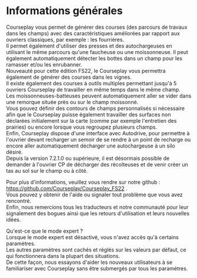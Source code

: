 # Informations générales
  
Courseplay vous permet de générer des courses (des parcours de travaux dans les champs) avec des caractéristiques améliorées par rapport aux ouvriers classiques, par exemple : les fourrières.  
Il permet également d'utiliser des presses et des autochargeuses en utilisant le même parcours qu'une faucheuse ou une moissonneuse. Il peut également automatiquement détecter les bottes dans un champ pour les ramasser et/ou les enrubanner.  
Nouveauté pour cette édition FS22, le Courseplay vous permettra également de générer des courses dans les vignes.  
Il existe également des courses à outils multiples permettant jusqu'à 5 ouvriers Courseplay de travailler en même temps dans le même champ.  
Les moissonneuses-batteuses peuvent automatiquement aller se vider dans une remorque située près ou sur le champ moissonné.  
Vous pouvez définir des contours de champs personnalisés si nécessaire afin que le Courseplay puisse également travailler des surfaces non déclarées initialement sur la carte (comme par exemple l'entretien des prairies) ou encore lorsque vous regroupez plusieurs champs.  
Enfin, Courseplay dispose d'une interface avec Autodrive, pour permettre à l'ouvrier devant recharger un semoir de se rendre à un point de recharge ou encore aller automatiquement décharger une autochargeuse à un silo désiré.  
Depuis la version 7.2.1.0 ou supérieure, il est désormais possible de demander à l'ouvrier CP de décharger des récolteuses et de venir créer un tas au sol sur le champ ou à côté.  
  
Pour plus d'informations, veuillez vous rendre sur notre github : https://github.com/Courseplay/Courseplay_FS22 .  
Vous pouvez y obtenir de l'aide ou signaler tout problème que vous avez rencontré.  
Enfin, nous remercions tous les traducteurs et notre communauté pour leur signalement des bogues ainsi que les retours d'utilisation et leurs nouvelles idées.  
  
Qu'est-ce que le mode expert ?  
Lorsque le mode expert est désactivé, vous n'avez accès qu'à certains paramètres.  
Les autres paramètres sont cachés et réglés sur les valeurs par défaut, ce qui fonctionnera dans la plupart des situations.  
De cette façon, nous essayons d'aider les nouveaux utilisateurs à se familiariser avec Courseplay sans être submergés par tous les paramètres.  
